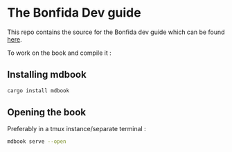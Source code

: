 # The Bonfida Dev guide

This repo contains the source for the Bonfida dev guide which can be found [here]().

To work on the book and compile it :

## Installing mdbook

```bash
cargo install mdbook
```

## Opening the book

Preferably in a tmux instance/separate terminal :

```bash
mdbook serve --open
```